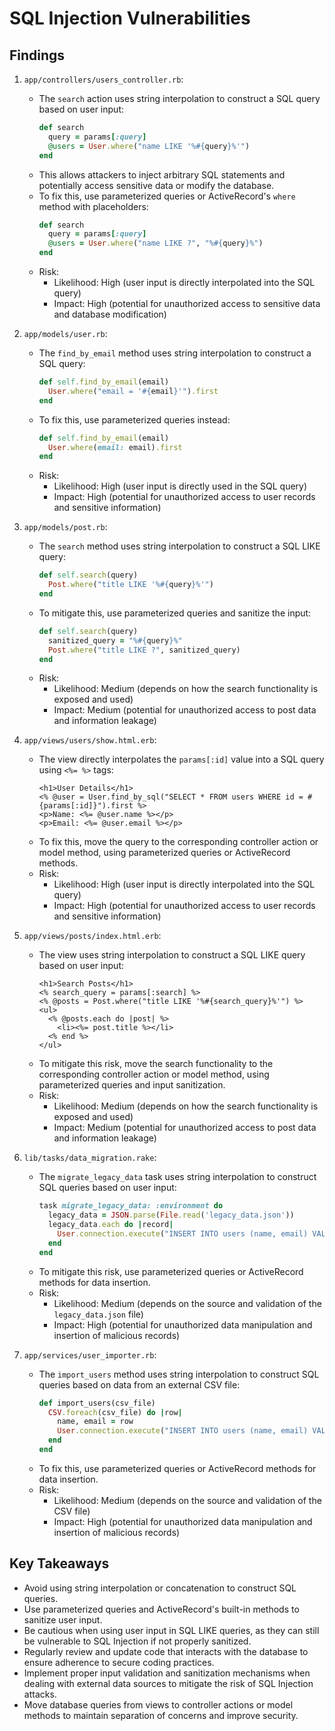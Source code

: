 # SQL Injection Vulnerabilities

## Findings

1. `app/controllers/users_controller.rb`:
   - The `search` action uses string interpolation to construct a SQL query based on user input:
     ```ruby
     def search
       query = params[:query]
       @users = User.where("name LIKE '%#{query}%'")
     end
     ```
   - This allows attackers to inject arbitrary SQL statements and potentially access sensitive data or modify the database.
   - To fix this, use parameterized queries or ActiveRecord's `where` method with placeholders:
     ```ruby
     def search
       query = params[:query]
       @users = User.where("name LIKE ?", "%#{query}%")
     end
     ```
   - Risk:
     - Likelihood: High (user input is directly interpolated into the SQL query)
     - Impact: High (potential for unauthorized access to sensitive data and database modification)

2. `app/models/user.rb`:
   - The `find_by_email` method uses string interpolation to construct a SQL query:
     ```ruby
     def self.find_by_email(email)
       User.where("email = '#{email}'").first
     end
     ```
   - To fix this, use parameterized queries instead:
     ```ruby
     def self.find_by_email(email)
       User.where(email: email).first
     end
     ```
   - Risk:
     - Likelihood: High (user input is directly used in the SQL query)
     - Impact: High (potential for unauthorized access to user records and sensitive information)

3. `app/models/post.rb`:
   - The `search` method uses string interpolation to construct a SQL LIKE query:
     ```ruby
     def self.search(query)
       Post.where("title LIKE '%#{query}%'")
     end
     ```
   - To mitigate this, use parameterized queries and sanitize the input:
     ```ruby
     def self.search(query)
       sanitized_query = "%#{query}%"
       Post.where("title LIKE ?", sanitized_query)
     end
     ```
   - Risk:
     - Likelihood: Medium (depends on how the search functionality is exposed and used)
     - Impact: Medium (potential for unauthorized access to post data and information leakage)

4. `app/views/users/show.html.erb`:
   - The view directly interpolates the `params[:id]` value into a SQL query using `<%= %>` tags:
     ```erb
     <h1>User Details</h1>
     <% @user = User.find_by_sql("SELECT * FROM users WHERE id = #{params[:id]}").first %>
     <p>Name: <%= @user.name %></p>
     <p>Email: <%= @user.email %></p>
     ```
   - To fix this, move the query to the corresponding controller action or model method, using parameterized queries or ActiveRecord methods.
   - Risk:
     - Likelihood: High (user input is directly interpolated into the SQL query)
     - Impact: High (potential for unauthorized access to user records and sensitive information)

5. `app/views/posts/index.html.erb`:
   - The view uses string interpolation to construct a SQL LIKE query based on user input:
     ```erb
     <h1>Search Posts</h1>
     <% search_query = params[:search] %>
     <% @posts = Post.where("title LIKE '%#{search_query}%'") %>
     <ul>
       <% @posts.each do |post| %>
         <li><%= post.title %></li>
       <% end %>
     </ul>
     ```
   - To mitigate this risk, move the search functionality to the corresponding controller action or model method, using parameterized queries and input sanitization.
   - Risk:
     - Likelihood: Medium (depends on how the search functionality is exposed and used)
     - Impact: Medium (potential for unauthorized access to post data and information leakage)

6. `lib/tasks/data_migration.rake`:
   - The `migrate_legacy_data` task uses string interpolation to construct SQL queries based on user input:
     ```ruby
     task migrate_legacy_data: :environment do
       legacy_data = JSON.parse(File.read('legacy_data.json'))
       legacy_data.each do |record|
         User.connection.execute("INSERT INTO users (name, email) VALUES ('#{record['name']}', '#{record['email']}')")
       end
     end
     ```
   - To mitigate this risk, use parameterized queries or ActiveRecord methods for data insertion.
   - Risk:
     - Likelihood: Medium (depends on the source and validation of the `legacy_data.json` file)
     - Impact: High (potential for unauthorized data manipulation and insertion of malicious records)

7. `app/services/user_importer.rb`:
   - The `import_users` method uses string interpolation to construct SQL queries based on data from an external CSV file:
     ```ruby
     def import_users(csv_file)
       CSV.foreach(csv_file) do |row|
         name, email = row
         User.connection.execute("INSERT INTO users (name, email) VALUES ('#{name}', '#{email}')")
       end
     end
     ```
   - To fix this, use parameterized queries or ActiveRecord methods for data insertion.
   - Risk:
     - Likelihood: Medium (depends on the source and validation of the CSV file)
     - Impact: High (potential for unauthorized data manipulation and insertion of malicious records)

## Key Takeaways

- Avoid using string interpolation or concatenation to construct SQL queries.
- Use parameterized queries and ActiveRecord's built-in methods to sanitize user input.
- Be cautious when using user input in SQL LIKE queries, as they can still be vulnerable to SQL Injection if not properly sanitized.
- Regularly review and update code that interacts with the database to ensure adherence to secure coding practices.
- Implement proper input validation and sanitization mechanisms when dealing with external data sources to mitigate the risk of SQL Injection attacks.
- Move database queries from views to controller actions or model methods to maintain separation of concerns and improve security. 